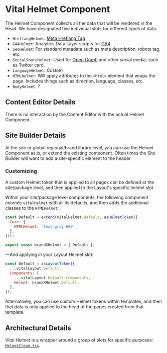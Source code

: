 # Vital Helmet Component

The Helmet Component collects all the data that will be rendered in the Head. We have designated
five individual slots for different types of data.

- `HreflangHelmet`: [Meta Hreflang Tag](https://moz.com/learn/seo/hreflang-tag)
- `GA4Helmet`: Analytics Data Layer scripts for [GA4](https://developers.google.com/analytics/)
- `SeoHelmet`: For standard metadata such as meta description, robots tag, etc.
- `SocialShareHelmet`: Used for [Open Graph](https://ogp.me/) and other social media, such as
  Twitter card.
- `LanguageHelmet`: Custom
- `HTMLHelmet`: Will apply attributes to the `<html>` element that wraps the page. Includes things
  such as direction, language, classes, etc.
  <!-- TODO: Add description -->
- `BodyHelmet`: ?

## Content Editor Details

There is no interaction by the Content Editor with the actual Helmet Component.

## Site Builder Details

At the site or global regional/brand library level, you can use the Helmet Component as is, or
extend the existing component. Often times the Site Builder will want to add a site-specific element
to the header.

### Customizing

A custom Helmet token that is applied to all pages can be defined at the site/package level, and
then applied to the Layout's specific helmet slot.

Within your site/package level components, the following component extends `vitalHelmet` with all
its defaults, and then adds the additional classes to the `HTMLHelmet`:

```js
const Default = extend(vitalHelmet.Default, asHelmetToken({
  Core: {
    HTMLHelmet: 'text-gray-600',
  },
}));

export const brandXHelmet = { Default };
```

—And applying in your Layout Helmet slot:

```js
const Default = asLayoutToken({
  ...vitalLayout.Default,
  Components: {
    ...vitalLayout.Default.Components,
    Helmet: brandXHelmet.Default,
  },
});
```

Alternatively, you can use custom Helmet tokens within templates, and then that data is only applied
to the head of the pages created from that template.

## Architectural Details

Vital Helmet is a wrapper around a group of slots for specific purposes:
[`HelmetClean.tsx`](https://github.com/johnsonandjohnson/Bodiless-JS/blob/main/packages/vital-layout/src/components/Helmet/HelmetClean.tsx).
